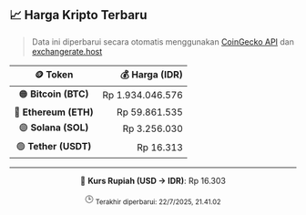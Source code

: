 

<!-- HARGA_KRIPTO -->
## 📈 Harga Kripto Terbaru

> Data ini diperbarui secara otomatis menggunakan [CoinGecko API](https://www.coingecko.com/) dan [exchangerate.host](https://exchangerate.host/)

<div align="center">

| 🪙 Token | 💰 Harga (IDR) |
|:------:|---------------:|
| 🟠 **Bitcoin (BTC)**   | Rp 1.934.046.576 |
| 🔵 **Ethereum (ETH)**  | Rp 59.861.535 |
| 🟣 **Solana (SOL)**    | Rp 3.256.030 |
| 🟢 **Tether (USDT)**   | Rp 16.313 |

---

💱 **Kurs Rupiah (USD → IDR)**: Rp 16.303

🕒 <sub>Terakhir diperbarui: 22/7/2025, 21.41.02</sub>

</div>
<!-- /HARGA_KRIPTO -->